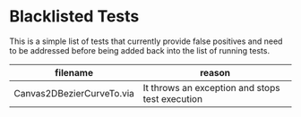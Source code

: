 # Blacklisted Tests

This is a simple list of tests that currently provide false positives and need to be addressed before being added back into the list of running tests.

filename                       | reason
-------------------------------|-------------------------------------
Canvas2DBezierCurveTo.via      | It throws an exception and stops test execution
